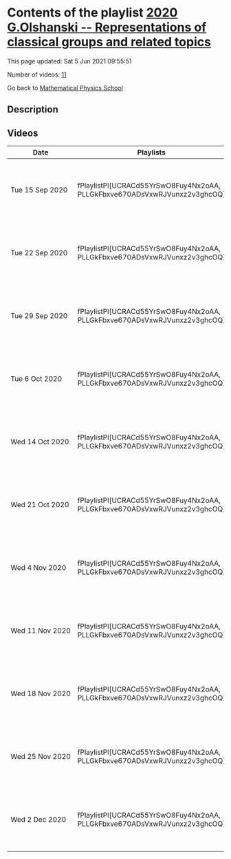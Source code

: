# Contents of the playlist [2020 G.Olshanski -- Representations of classical groups and related topics](https://www.youtube.com/playlist?list=PLLGkFbxve670ADsVxwRJVunxz2v3ghcOQ)

This page updated: Sat 5 Jun 2021 09:55:51

Number of videos: [11](#videos)

Go back to [Mathematical Physics School](../README.md)

## Description



## Videos

|Date|Playlists|Links|Name|
|---|---|---|---|
| Tue&nbsp;15&nbsp;Sep&nbsp;2020 | fPlaylistPl[UCRACd55YrSwO8Fuy4Nx2oAA, PLLGkFbxve670ADsVxwRJVunxz2v3ghcOQ] |  | [[**e**](https://studio.youtube.com/video/NqkreQRriIA/edit "Edit")] [G.Olshanski -- Representations of classical groups and related topics -- 01](https://www.youtube.com/watch?v=NqkreQRriIA&list=PLLGkFbxve670ADsVxwRJVunxz2v3ghcOQ) |
| Tue&nbsp;22&nbsp;Sep&nbsp;2020 | fPlaylistPl[UCRACd55YrSwO8Fuy4Nx2oAA, PLLGkFbxve670ADsVxwRJVunxz2v3ghcOQ] |  | [[**e**](https://studio.youtube.com/video/yoE4kZ4mvvo/edit "Edit")] [G.Olshanski -- Representations of classical groups and related topics -- 02](https://www.youtube.com/watch?v=yoE4kZ4mvvo&list=PLLGkFbxve670ADsVxwRJVunxz2v3ghcOQ) |
| Tue&nbsp;29&nbsp;Sep&nbsp;2020 | fPlaylistPl[UCRACd55YrSwO8Fuy4Nx2oAA, PLLGkFbxve670ADsVxwRJVunxz2v3ghcOQ] |  | [[**e**](https://studio.youtube.com/video/wps5hkHKn08/edit "Edit")] [G.Olshanski -- Representations of classical groups and related topics -- 03](https://www.youtube.com/watch?v=wps5hkHKn08&list=PLLGkFbxve670ADsVxwRJVunxz2v3ghcOQ) |
| Tue&nbsp;6&nbsp;Oct&nbsp;2020 | fPlaylistPl[UCRACd55YrSwO8Fuy4Nx2oAA, PLLGkFbxve670ADsVxwRJVunxz2v3ghcOQ] |  | [[**e**](https://studio.youtube.com/video/2CUPhKrLIi4/edit "Edit")] [G.Olshanski -- Representations of classical groups and related topics -- 04](https://www.youtube.com/watch?v=2CUPhKrLIi4&list=PLLGkFbxve670ADsVxwRJVunxz2v3ghcOQ) |
| Wed&nbsp;14&nbsp;Oct&nbsp;2020 | fPlaylistPl[UCRACd55YrSwO8Fuy4Nx2oAA, PLLGkFbxve670ADsVxwRJVunxz2v3ghcOQ] |  | [[**e**](https://studio.youtube.com/video/WOyWS829DpE/edit "Edit")] [G.Olshanski -- Representations of classical groups and related topics -- 05](https://www.youtube.com/watch?v=WOyWS829DpE&list=PLLGkFbxve670ADsVxwRJVunxz2v3ghcOQ) |
| Wed&nbsp;21&nbsp;Oct&nbsp;2020 | fPlaylistPl[UCRACd55YrSwO8Fuy4Nx2oAA, PLLGkFbxve670ADsVxwRJVunxz2v3ghcOQ] |  | [[**e**](https://studio.youtube.com/video/gfbkVTQgeK8/edit "Edit")] [G.Olshanski -- Representations of classical groups and related topics -- 06](https://www.youtube.com/watch?v=gfbkVTQgeK8&list=PLLGkFbxve670ADsVxwRJVunxz2v3ghcOQ) |
| Wed&nbsp;4&nbsp;Nov&nbsp;2020 | fPlaylistPl[UCRACd55YrSwO8Fuy4Nx2oAA, PLLGkFbxve670ADsVxwRJVunxz2v3ghcOQ] |  | [[**e**](https://studio.youtube.com/video/102zDqiPIBw/edit "Edit")] [G.Olshanski -- Representations of classical groups and related topics -- 08](https://www.youtube.com/watch?v=102zDqiPIBw&list=PLLGkFbxve670ADsVxwRJVunxz2v3ghcOQ) |
| Wed&nbsp;11&nbsp;Nov&nbsp;2020 | fPlaylistPl[UCRACd55YrSwO8Fuy4Nx2oAA, PLLGkFbxve670ADsVxwRJVunxz2v3ghcOQ] |  | [[**e**](https://studio.youtube.com/video/OPhgz8NMo4E/edit "Edit")] [G.Olshanski -- Representations of classical groups and related topics -- 09](https://www.youtube.com/watch?v=OPhgz8NMo4E&list=PLLGkFbxve670ADsVxwRJVunxz2v3ghcOQ) |
| Wed&nbsp;18&nbsp;Nov&nbsp;2020 | fPlaylistPl[UCRACd55YrSwO8Fuy4Nx2oAA, PLLGkFbxve670ADsVxwRJVunxz2v3ghcOQ] |  | [[**e**](https://studio.youtube.com/video/SKwUSAcKz5k/edit "Edit")] [G.Olshanski -- Representations of classical groups and related topics -- 10](https://www.youtube.com/watch?v=SKwUSAcKz5k&list=PLLGkFbxve670ADsVxwRJVunxz2v3ghcOQ) |
| Wed&nbsp;25&nbsp;Nov&nbsp;2020 | fPlaylistPl[UCRACd55YrSwO8Fuy4Nx2oAA, PLLGkFbxve670ADsVxwRJVunxz2v3ghcOQ] |  | [[**e**](https://studio.youtube.com/video/OZbEGcwzuT0/edit "Edit")] [G.Olshanski -- Representations of classical groups and related topics -- 11](https://www.youtube.com/watch?v=OZbEGcwzuT0&list=PLLGkFbxve670ADsVxwRJVunxz2v3ghcOQ) |
| Wed&nbsp;2&nbsp;Dec&nbsp;2020 | fPlaylistPl[UCRACd55YrSwO8Fuy4Nx2oAA, PLLGkFbxve670ADsVxwRJVunxz2v3ghcOQ] |  | [[**e**](https://studio.youtube.com/video/oX00t9xMPoM/edit "Edit")] [G.Olshanski -- Representations of classical groups and related topics -- 12](https://www.youtube.com/watch?v=oX00t9xMPoM&list=PLLGkFbxve670ADsVxwRJVunxz2v3ghcOQ) |

